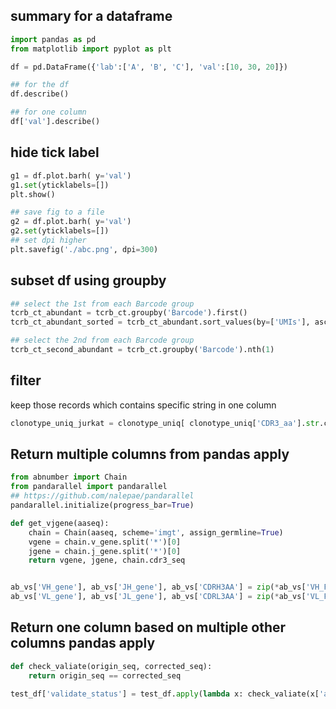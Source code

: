 ## summary for a dataframe

```python
import pandas as pd
from matplotlib import pyplot as plt

df = pd.DataFrame({'lab':['A', 'B', 'C'], 'val':[10, 30, 20]})

## for the df
df.describe()

## for one column
df['val'].describe()
```

## hide tick label

```python
g1 = df.plot.barh( y='val')
g1.set(yticklabels=[])
plt.show()

## save fig to a file
g2 = df.plot.barh( y='val')
g2.set(yticklabels=[])
## set dpi higher
plt.savefig('./abc.png', dpi=300)
```

## subset df using groupby

```python
## select the 1st from each Barcode group
tcrb_ct_abundant = tcrb_ct.groupby('Barcode').first()
tcrb_ct_abundant_sorted = tcrb_ct_abundant.sort_values(by=['UMIs'], ascending=True)

## select the 2nd from each Barcode group
tcrb_ct_second_abundant = tcrb_ct.groupby('Barcode').nth(1)
```

## filter

keep those records which contains specific string in one column
```python
clonotype_uniq_jurkat = clonotype_uniq[ clonotype_uniq['CDR3_aa'].str.contains('ASSFSTCSANYGYT') ]
```

## Return multiple columns from pandas apply

```python
from abnumber import Chain
from pandarallel import pandarallel
## https://github.com/nalepae/pandarallel
pandarallel.initialize(progress_bar=True)

def get_vjgene(aaseq):
    chain = Chain(aaseq, scheme='imgt', assign_germline=True)
    vgene = chain.v_gene.split('*')[0]
    jgene = chain.j_gene.split('*')[0]
    return vgene, jgene, chain.cdr3_seq


ab_vs['VH_gene'], ab_vs['JH_gene'], ab_vs['CDRH3AA'] = zip(*ab_vs['VH_Full_length_AA'].apply(get_vjgene))
ab_vs['VL_gene'], ab_vs['JL_gene'], ab_vs['CDRL3AA'] = zip(*ab_vs['VL_Full_length_AA'].apply(get_vjgene))
```

## Return one column based on multiple other columns pandas apply

```python
def check_valiate(origin_seq, corrected_seq):
    return origin_seq == corrected_seq

test_df['validate_status'] = test_df.apply(lambda x: check_valiate(x['aa_sequence'], ['corrected_seq']), axis=1)
```

